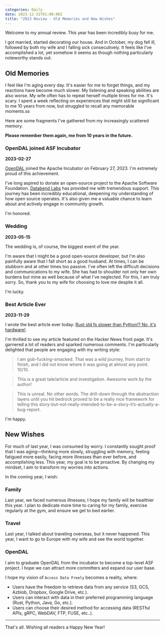 ```yaml
---
categories: Daily
date: 2023-12-31T01:00:00Z
title: "2023 Review - Old Memories and New Wishes"
---
```


Welcome to my annual review. This year has been incredibly busy for me. 

I got married, started decorating our house. And in October, my dog fell ill, followed by both my wife and I falling sick consecutively. It feels like I've accomplished a lot, yet somehow it seems as though nothing particularly noteworthy stands out.

## Old Memories

I feel like I'm aging every day. It's easier for me to forget things, and my reactions have become much slower. My listening and speaking abilities are also worse. My wife often has to repeat herself multiple times for me. It's scary. I spent a week reflecting on experiences that might still be significant to me 10 years from now, but struggled to recall any memorable moments.ss

Here are some fragments I've gathered from my increasingly scattered memory. 

**Please remember them again, me from 10 years in the future.**

### OpenDAL joined ASF Incubator

**2023-02-27**

[OpenDAL](https://github.com/apache/incubator-opendal) joined the Apache Incubator on February 27, 2023. I'm extremely proud of this achievement.

I've long aspired to donate an open-source project to the Apache Software Foundation. [Databend Labs](https://github.com/datafuselabs/databend/) has provided me with tremendous support. This journey has been incredibly educational, deepening my understanding of how open source operates. It's also given me a valuable chance to learn about and actively engage in community growth.

I'm honored.

### Wedding

**2023-05-15**

The wedding is, of course, the biggest event of the year.

I'm aware that I might be a good open-source developer, but I'm also painfully aware that I fall short as a good husband. At times, I can be stubborn and at other times too passive. I've often left the difficult decisions and communications to my wife. She has had to shoulder not only her own burdens but mine as well because of what I've neglected. For this, I am truly sorry. So, thank you to my wife for choosing to love me despite it all.

I'm lucky.

### Best Article Ever

**2023-11-29**

I wrote the best article ever today: [Rust std fs slower than Python!? No, it's hardware!](https://xuanwo.io/2023/04-rust-std-fs-slower-than-python/).

I'm thrilled to see my article featured on the Hacker News front page. It's garnered a lot of readers and sparked numerous comments. I'm particularly delighted that people are engaging with my writing style:

> I am gob-fucking-smacked. That was a wild journey, from start to finish, and I did not know where it was going at almost any point. 10/10.

> This is a great tale/article and investigation. Awesome work by the author!

> This is unreal. No other words. The drill-down through the abstraction layers until you hit bedrock proved to be a really nice framework for telling this story-but-not-really-intended-to-be-a-story-it’s-actually-a-bug-report.

I'm happy.

## New Wishes

For much of last year, I was consumed by worry. I constantly sought proof that I was aging—thinking more slowly, struggling with memory, feeling fatigued more easily, facing more illnesses than ever before, and accomplishing less. This year, my goal is to be proactive. By changing my mindset, I aim to transform my worries into actions.

In the coming year, I wish:

### Family

Last year, we faced numerous illnesses; I hope my family will be healthier this year. I plan to dedicate more time to caring for my family, exercise regularly at the gym, and ensure we get to bed earlier.

### Travel

Last year, I talked about traveling overseas, but it never happened. This year, I want to go to Europe with my wife and see the world together.

### OpenDAL

I aim to graduate OpenDAL from the incubator to become a top-level ASF project. I hope we can attract more committers and expand our user base.

I hope my vision of `Access Data Freely` becomes a reality, where:

- Users have the freedom to retrieve data from any service (S3, GCS, Azblob, Dropbox, Google Drive, etc.).
- Users can interact with data in their preferred programming language (Rust, Python, Java, Go, etc.).
- Users can choose their desired method for accessing data (RESTful APIs, gRPC, WebDAV, FTP, FUSE, etc..).

---

That's all. Wishing all readers a Happy New Year!